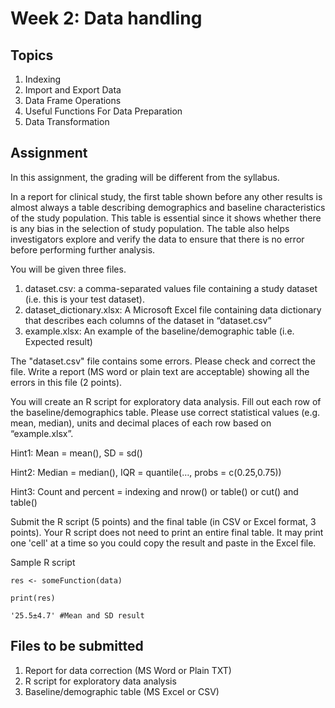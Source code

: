 # Week 2: Data handling
## Topics
1. Indexing
2. Import and Export Data
3. Data Frame Operations
4. Useful Functions For Data  Preparation
5. Data Transformation

## Assignment
In this assignment, the grading will be different from the syllabus.<p/>

In a report for clinical study, the first table shown before any other results is almost always a
table describing demographics and baseline characteristics of the study population. This table
is essential since it shows whether there is any bias in the selection of study population. The
table also helps investigators explore and verify the data to ensure that there is no error before
performing further analysis.<p/>
You will be given three files.
1. dataset.csv: a comma-separated values file containing a study dataset (i.e. this is your test dataset).
2. dataset_dictionary.xlsx: A Microsoft Excel file containing data dictionary that describes each columns of the dataset in “dataset.csv”
3. example.xlsx: An example of the baseline/demographic table (i.e. Expected result)

The "dataset.csv" file contains some errors. Please check and correct the file. Write a report (MS word or plain text are acceptable) showing all the errors in this file (2 points).

You will create an R script for exploratory data analysis. Fill out each row of the baseline/demographics table. Please use correct statistical values (e.g. mean, median), units and decimal places of each row based on “example.xlsx”. 

Hint1: Mean = mean(), SD = sd() <p/>
Hint2: Median = median(), IQR = quantile(…, probs = c(0.25,0.75)) <p/>
Hint3: Count and percent = indexing and nrow() or table() or cut() and table() <p/>

Submit the R script (5 points) and the final table (in CSV or Excel format, 3 points). Your R script does not need to print an entire final table. It may print one 'cell' at a time so you could copy the result and paste in the Excel file. <p/>

Sample R script
```
res <- someFunction(data)

print(res)

'25.5±4.7' #Mean and SD result  
```

## Files to be submitted
1. Report for data correction (MS Word or Plain TXT)
2. R script for exploratory data analysis
3. Baseline/demographic table (MS Excel or CSV)
